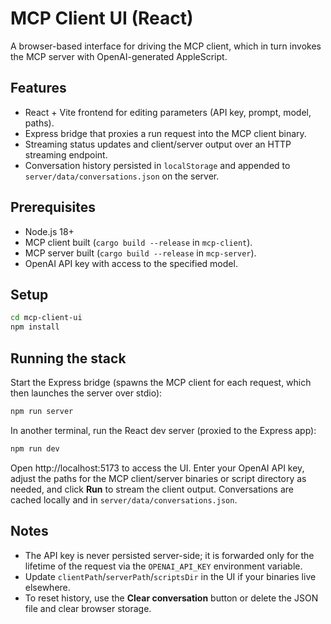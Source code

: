 # MCP Client UI (React)

A browser-based interface for driving the MCP client, which in turn invokes the MCP server with OpenAI-generated AppleScript.

## Features

- React + Vite frontend for editing parameters (API key, prompt, model, paths).
- Express bridge that proxies a run request into the MCP client binary.
- Streaming status updates and client/server output over an HTTP streaming endpoint.
- Conversation history persisted in `localStorage` and appended to `server/data/conversations.json` on the server.

## Prerequisites

- Node.js 18+
- MCP client built (`cargo build --release` in `mcp-client`).
- MCP server built (`cargo build --release` in `mcp-server`).
- OpenAI API key with access to the specified model.

## Setup

```bash
cd mcp-client-ui
npm install
```

## Running the stack

Start the Express bridge (spawns the MCP client for each request, which then launches the server over stdio):

```bash
npm run server
```

In another terminal, run the React dev server (proxied to the Express app):

```bash
npm run dev
```

Open http://localhost:5173 to access the UI. Enter your OpenAI API key, adjust the paths for the MCP client/server binaries or script directory as needed, and click **Run** to stream the client output. Conversations are cached locally and in `server/data/conversations.json`.

## Notes

- The API key is never persisted server-side; it is forwarded only for the lifetime of the request via the `OPENAI_API_KEY` environment variable.
- Update `clientPath`/`serverPath`/`scriptsDir` in the UI if your binaries live elsewhere.
- To reset history, use the **Clear conversation** button or delete the JSON file and clear browser storage.
